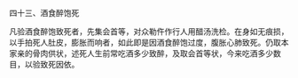 四十三、酒食醉饱死

凡验酒食醉饱致死者，先集会首等，对众勒仵作行人用醋汤洗检。在身如无痕损，以手拍死人肚皮，膨胀而响者，如此即是因酒食醉饱过度，腹胀心肺致死。仍取本家亲的骨肉供状，述死人生前常吃酒多少致醉，及取会首等状，今来吃酒多少数目，以验致死因依。

